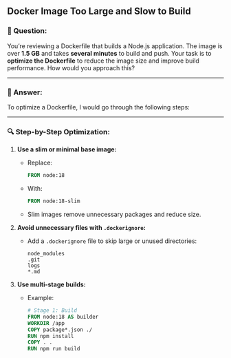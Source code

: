 ## Docker Image Too Large and Slow to Build

### 📌 Question:
You’re reviewing a Dockerfile that builds a Node.js application. The image is over **1.5 GB** and takes **several minutes** to build and push. Your task is to **optimize the Dockerfile** to reduce the image size and improve build performance. How would you approach this?

---

### 🧠 Answer:

To optimize a Dockerfile, I would go through the following steps:

---

### 🔍 Step-by-Step Optimization:

1. **Use a slim or minimal base image:**
   - Replace:
     ```dockerfile
     FROM node:18
     ```
   - With:
     ```dockerfile
     FROM node:18-slim
     ```
   - Slim images remove unnecessary packages and reduce size.

2. **Avoid unnecessary files with `.dockerignore`:**
   - Add a `.dockerignore` file to skip large or unused directories:
     ```
     node_modules
     .git
     logs
     *.md
     ```

3. **Use multi-stage builds:**
   - Example:
     ```dockerfile
     # Stage 1: Build
     FROM node:18 AS builder
     WORKDIR /app
     COPY package*.json ./
     RUN npm install
     COPY . .
     RUN npm run build

